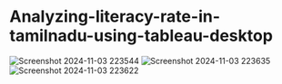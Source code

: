 # Analyzing-literacy-rate-in-tamilnadu-using-tableau-desktop

![Screenshot 2024-11-03 223544](https://github.com/user-attachments/assets/f8ab9726-2d88-47bf-abbf-1f5d58b9a01a)
![Screenshot 2024-11-03 223635](https://github.com/user-attachments/assets/cad8ccb4-7de1-441b-8022-e120be7a04e5)
![Screenshot 2024-11-03 223622](https://github.com/user-attachments/assets/84e6c19c-b22f-46ef-8648-f29503450713)
